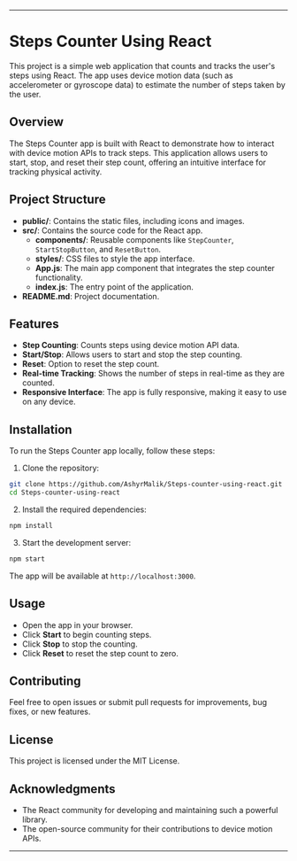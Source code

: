 
---

# Steps Counter Using React

This project is a simple web application that counts and tracks the user's steps using React. The app uses device motion data (such as accelerometer or gyroscope data) to estimate the number of steps taken by the user.

## Overview

The Steps Counter app is built with React to demonstrate how to interact with device motion APIs to track steps. This application allows users to start, stop, and reset their step count, offering an intuitive interface for tracking physical activity.

## Project Structure

- **public/**: Contains the static files, including icons and images.
- **src/**: Contains the source code for the React app.
  - **components/**: Reusable components like `StepCounter`, `StartStopButton`, and `ResetButton`.
  - **styles/**: CSS files to style the app interface.
  - **App.js**: The main app component that integrates the step counter functionality.
  - **index.js**: The entry point of the application.
- **README.md**: Project documentation.

## Features

- **Step Counting**: Counts steps using device motion API data.
- **Start/Stop**: Allows users to start and stop the step counting.
- **Reset**: Option to reset the step count.
- **Real-time Tracking**: Shows the number of steps in real-time as they are counted.
- **Responsive Interface**: The app is fully responsive, making it easy to use on any device.

## Installation

To run the Steps Counter app locally, follow these steps:

1. Clone the repository:

```bash
git clone https://github.com/AshyrMalik/Steps-counter-using-react.git
cd Steps-counter-using-react
```

2. Install the required dependencies:

```bash
npm install
```

3. Start the development server:

```bash
npm start
```

The app will be available at `http://localhost:3000`.

## Usage

- Open the app in your browser.
- Click **Start** to begin counting steps.
- Click **Stop** to stop the counting.
- Click **Reset** to reset the step count to zero.

## Contributing

Feel free to open issues or submit pull requests for improvements, bug fixes, or new features.

## License

This project is licensed under the MIT License.

## Acknowledgments

- The React community for developing and maintaining such a powerful library.
- The open-source community for their contributions to device motion APIs.

---
